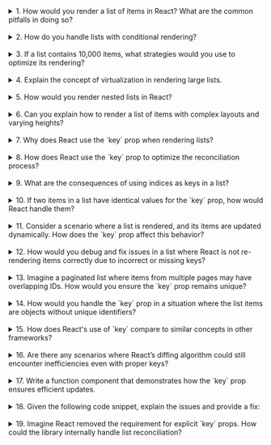 <details>
<summary>1. How would you render a list of items in React? What are the common pitfalls in doing so?</summary>

**Answer:**

```jsx
const items = ["apple", "banana", "cherry"];
return (
  <ul>
    {items.map((item, index) => (
      <li key={index}>{item}</li>
    ))}
  </ul>
);
```

**Common pitfalls:**

- **Missing `key` prop:** React will issue a warning if the `key` prop is missing.
- **Using index as the key:** It can cause issues when the list is dynamic (e.g., items being added or reordered).
- **Unintended re-renders:** Improper keys can lead to unnecessary re-renders.

</details>
</br>

<details>
<summary>2. How do you handle lists with conditional rendering?</summary>

**Answer:**

```jsx
const items = ["apple", "banana", "cherry"];
const showList = true;

return (
  <div>
    {showList ? (
      <ul>
        {items.map((item, index) => (
          <li key={index}>{item}</li>
        ))}
      </ul>
    ) : (
      <p>No items available.</p>
    )}
  </div>
);
```

</details>
</br>

<details>
<summary>3. If a list contains 10,000 items, what strategies would you use to optimize its rendering?</summary>

**Answer:**

- Use **virtualization libraries** like `react-window` or `react-virtualized`.
- Implement **pagination** to load only a subset of items.
- Use **memoization** to prevent re-rendering unchanged items (e.g., `React.memo`).
- Avoid inline functions in `map` to reduce overhead.

</details>
</br>

<details>
<summary>4. Explain the concept of virtualization in rendering large lists.</summary>

**Answer:**
Virtualization only renders a small subset of items that are currently visible in the viewport, reducing the DOM nodes in memory. Libraries like `react-window` dynamically load and unload items as the user scrolls, improving performance for large datasets.

</details>
</br>

<details>
<summary>5. How would you render nested lists in React?</summary>

**Answer:**

```jsx
const nestedItems = [
  { name: "Fruits", children: ["Apple", "Banana"] },
  { name: "Vegetables", children: ["Carrot", "Broccoli"] },
];

return (
  <ul>
    {nestedItems.map((item) => (
      <li key={item.name}>
        {item.name}
        <ul>
          {item.children.map((child) => (
            <li key={child}>{child}</li>
          ))}
        </ul>
      </li>
    ))}
  </ul>
);
```

</details>
</br>

<details>
<summary>6. Can you explain how to render a list of items with complex layouts and varying heights?</summary>

**Answer:**

```jsx
const items = [
  { id: 1, title: "Item 1", content: "This is item 1" },
  { id: 2, title: "Item 2", content: "This is item 2 with more content" },
];

return (
  <div>
    {items.map((item) => (
      <div key={item.id} style={{ marginBottom: "10px" }}>
        <h3>{item.title}</h3>
        <p>{item.content}</p>
      </div>
    ))}
  </div>
);
```

</details>
</br>

<details>
<summary>7. Why does React use the `key` prop when rendering lists?</summary>

**Answer:**
The `key` helps React identify which items have changed, been added, or removed. It enables React to optimize the reconciliation process by reusing DOM elements instead of re-rendering everything.

</details>
</br>

<details>
<summary>8. How does React use the `key` prop to optimize the reconciliation process?</summary>

**Answer:**
React uses the `key` to match each element in the current tree with elements in the previous tree. This helps React determine:

- Which items need to be updated.
- Which items need to be removed.
- Which new items need to be added.

</details>
</br>

<details>
<summary>9. What are the consequences of using indices as keys in a list?</summary>

**Answer:**
Using indices as keys is problematic if:

- Items are reordered.
- Items are added or removed.

This can lead to incorrect DOM updates, such as elements retaining the wrong state.

</details>
</br>

<details>
<summary>10. If two items in a list have identical values for the `key` prop, how would React handle them?</summary>

**Answer:**
React may not be able to differentiate between the two items, leading to incorrect updates or rendering issues. The `key` must always be unique.

</details>
</br>

<details>
<summary>11. Consider a scenario where a list is rendered, and its items are updated dynamically. How does the `key` prop affect this behavior?</summary>

**Answer:**
The `key` ensures React can efficiently update only the items that have changed. Without unique keys, React may re-render the entire list unnecessarily or update the wrong elements.

</details>
</br>

<details>
<summary>12. How would you debug and fix issues in a list where React is not re-rendering items correctly due to incorrect or missing keys?</summary>

**Answer:**

- Check for missing or duplicate keys.
- Ensure keys are derived from unique identifiers (e.g., `id`).
- Avoid using indices as keys in dynamic lists.

</details>
</br>

<details>
<summary>13. Imagine a paginated list where items from multiple pages may have overlapping IDs. How would you ensure the `key` prop remains unique?</summary>

**Answer:**
Combine the item ID with the page number:

```jsx
const getKey = (item, page) => `${page}-${item.id}`;
```

</details>
</br>

<details>
<summary>14. How would you handle the `key` prop in a situation where the list items are objects without unique identifiers?</summary>

**Answer:**

- Generate a unique identifier (e.g., use a library like `uuid` or `nanoid`).
- Alternatively, use a combination of object properties that uniquely identify the item.

</details>
</br>

<details>
<summary>15. How does React's use of `key` compare to similar concepts in other frameworks?</summary>

**Answer:**

- **Vue.js:** Uses the `key` attribute for efficient DOM updates, similar to React.
- **Angular:** Uses `trackBy` in `ngFor` to achieve similar behavior.
  The key difference lies in how these frameworks implement their diffing algorithms.

</details>
</br>

<details>
<summary>16. Are there any scenarios where React’s diffing algorithm could still encounter inefficiencies even with proper keys?</summary>

**Answer:**
Yes, if a list frequently changes in size or order, React may still need to perform expensive updates. Using virtualization can mitigate this issue by rendering only visible elements.

</details>
</br>

<details>
<summary>17. Write a function component that demonstrates how the `key` prop ensures efficient updates.</summary>

**Answer:**

```jsx
const UserList = ({ users }) => (
  <ul>
    {users.map((user) => (
      <li key={user.id}>{user.name}</li>
    ))}
  </ul>
);
```

This ensures React can efficiently identify and update only the elements that change, rather than re-rendering the entire list.

</details>
</br>

<details>
<summary>18. Given the following code snippet, explain the issues and provide a fix:</summary>

**Code:**

```jsx
const items = ["apple", "banana", "cherry"];
return items.map((item, index) => <div key={index}>{item}</div>);
```

**Answer:**
Using the index as a key can cause rendering issues when the list is reordered or modified. **Fix:**

```jsx
return items.map((item) => <div key={item}>{item}</div>);
```

If `item` is unique, this approach avoids potential problems with incorrect updates.

</details>
</br>

<details>
<summary>19. Imagine React removed the requirement for explicit `key` props. How could the library internally handle list reconciliation?</summary>

**Answer:**
React could generate unique keys internally using stable hashing or indices. However, this approach may lead to inefficiencies if the list structure frequently changes because React would lack contextual information about the relationships between items.

</details>
</br>
